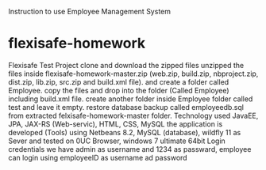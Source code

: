 Instruction to use
Employee Management System
# flexisafe-homework
Flexisafe Test Project
clone and download the zipped files
unzipped the files inside flexisafe-homework-master.zip (web.zip, build.zip, nbproject.zip, dist.zip, lib.zip, src.zip and build.xml file).
and create a folder called Employee.
copy the files and drop into the folder (Called Employee) including build.xml file.
create another folder inside Employee folder called test and leave it empty.
restore database backup called employeedb.sql from extracted felxisafe-homework-master folder.
Technology used JavaEE, JPA, JAX-RS (Web-servic), HTML, CSS, MySQL 
the application is developed (Tools) using Netbeans 8.2, MySQL (database), wildfly 11 as Sever and tested on 0UC Browser, windows 7 ultimate 64bit
Login credentials we have admin as username and 1234 as passward, employee can login using employeeID as username ad password
